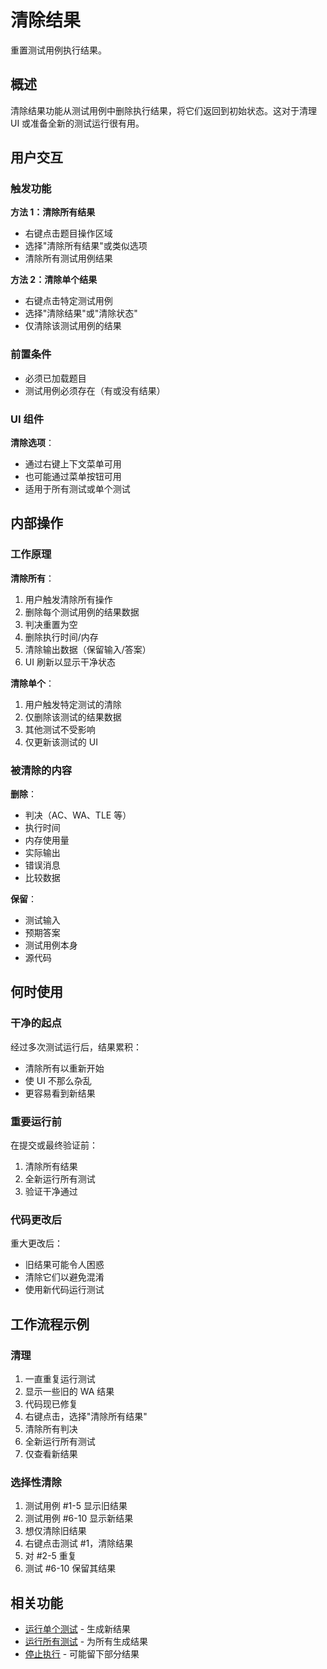 # 清除结果

重置测试用例执行结果。

## 概述

清除结果功能从测试用例中删除执行结果，将它们返回到初始状态。这对于清理 UI 或准备全新的测试运行很有用。

## 用户交互

### 触发功能

**方法 1：清除所有结果**
- 右键点击题目操作区域
- 选择"清除所有结果"或类似选项
- 清除所有测试用例结果

**方法 2：清除单个结果**
- 右键点击特定测试用例
- 选择"清除结果"或"清除状态"
- 仅清除该测试用例的结果

### 前置条件

- 必须已加载题目
- 测试用例必须存在（有或没有结果）

### UI 组件

**清除选项**：
- 通过右键上下文菜单可用
- 也可能通过菜单按钮可用
- 适用于所有测试或单个测试

## 内部操作

### 工作原理

**清除所有**：
1. 用户触发清除所有操作
2. 删除每个测试用例的结果数据
3. 判决重置为空
4. 删除执行时间/内存
5. 清除输出数据（保留输入/答案）
6. UI 刷新以显示干净状态

**清除单个**：
1. 用户触发特定测试的清除
2. 仅删除该测试的结果数据
3. 其他测试不受影响
4. 仅更新该测试的 UI

### 被清除的内容

**删除**：
- 判决（AC、WA、TLE 等）
- 执行时间
- 内存使用量
- 实际输出
- 错误消息
- 比较数据

**保留**：
- 测试输入
- 预期答案
- 测试用例本身
- 源代码

## 何时使用

### 干净的起点

经过多次测试运行后，结果累积：
- 清除所有以重新开始
- 使 UI 不那么杂乱
- 更容易看到新结果

### 重要运行前

在提交或最终验证前：
1. 清除所有结果
2. 全新运行所有测试
3. 验证干净通过

### 代码更改后

重大更改后：
- 旧结果可能令人困惑
- 清除它们以避免混淆
- 使用新代码运行测试

## 工作流程示例

### 清理

1. 一直重复运行测试
2. 显示一些旧的 WA 结果
3. 代码现已修复
4. 右键点击，选择"清除所有结果"
5. 清除所有判决
6. 全新运行所有测试
7. 仅查看新结果

### 选择性清除

1. 测试用例 #1-5 显示旧结果
2. 测试用例 #6-10 显示新结果
3. 想仅清除旧结果
4. 右键点击测试 #1，清除结果
5. 对 #2-5 重复
6. 测试 #6-10 保留其结果

## 相关功能

- [运行单个测试](run-single-test.md) - 生成新结果
- [运行所有测试](run-all-tests.md) - 为所有生成结果
- [停止执行](stop-execution.md) - 可能留下部分结果
